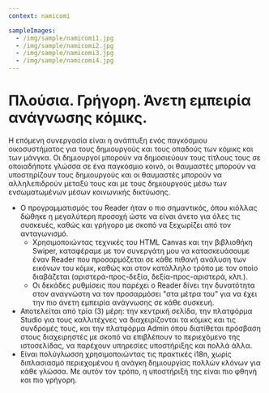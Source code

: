 ```yaml
---
context: namicomi

sampleImages:
  - /img/sample/namicomi1.jpg
  - /img/sample/namicomi2.jpg
  - /img/sample/namicomi3.jpg
  - /img/sample/namicomi4.jpg
---
```


# Πλούσια. Γρήγορη. Άνετη εμπειρία ανάγνωσης κόμικς.

Η επόμενη συνεργασία είναι η ανάπτυξη ενός παγκόσμιου οικοσυστήματος για τους δημιουργούς και τους οπαδούς των κόμικς και των μάνγκα. Οι δημιουργοί μπορούν να δημοσιεύουν τους τίτλους τους σε οποιαδήποτε γλώσσα σε ένα παγκόσμιο κοινό, οι θαυμαστές μπορούν να υποστηρίζουν τους δημιουργούς και οι θαυμαστές μπορούν να αλληλεπιδρούν μεταξύ τους και με τους δημιουργούς μέσω των ενσωματωμένων μέσων κοινωνικής δικτύωσης.

- Ο προγραμματισμός του Reader ήταν ο πιο σημαντικός, όπου κιόλλας δώθηκε η μεγαλύτερη προσοχή ώστε να είναι άνετο για όλες τις συσκευές, καθώς και γρήγορο με σκοπό να ξεχωρίζει από τον ανταγωνισμό.
  - Χρησιμοποιώντας τεχνικές του HTML Canvas και την βιβλιοθήκη Swiper, καταφέραμε με τον συνεργάτη μου να κατασκευάσουμε έναν Reader που προσαρμόζεται σε κάθε πιθανή ανάλυση των εικόνων του κόμικ, καθώς και στον κατάλληλο τρόπο με τον οποίο διαβάζεται (αριστερά-προς-δεξία, δεξία-προς-αριστερά, κλπ.).
  - Οι δεκάδες ρυθμίσεις που παρέχει ο Reader δίνει την δυνατότητα στον αναγνώστη να τον προσαρμόσει "στα μέτρα του" για να έχει την πιο άνετη εμπειρία ανάγνωσης σε κάθε συσκευή.
- Αποτελείται από τρία (3) μέρη: την κεντρική σελίδα, την πλατφόρμα Studio για τους καλλιτέχνες να διαχειρίζονται τα κόμικς και τις συνδρομές τους, και την πλατφόρμα Admin όπου διατίθεται πρόσβαση στους διαχειρηστές με σκοπό να επιβλέπουν το περιεχόμενο της ιστοσελίδας, να παρέχουν υπηρεσίες υποστήριξης και πολλά άλλα.
- Είναι πολύγλωσση χρησιμοποιώντας τις πρακτικές i18n, χωρίς διπλασιασμό περιεχομένου ή ανάγκη δημιουργίας πολλών κλόνων για κάθε γλώσσα. Με αυτόν τον τρόπο, η υποστήριξή της είναι πιο φθηνή και πιο γρήγορη.
